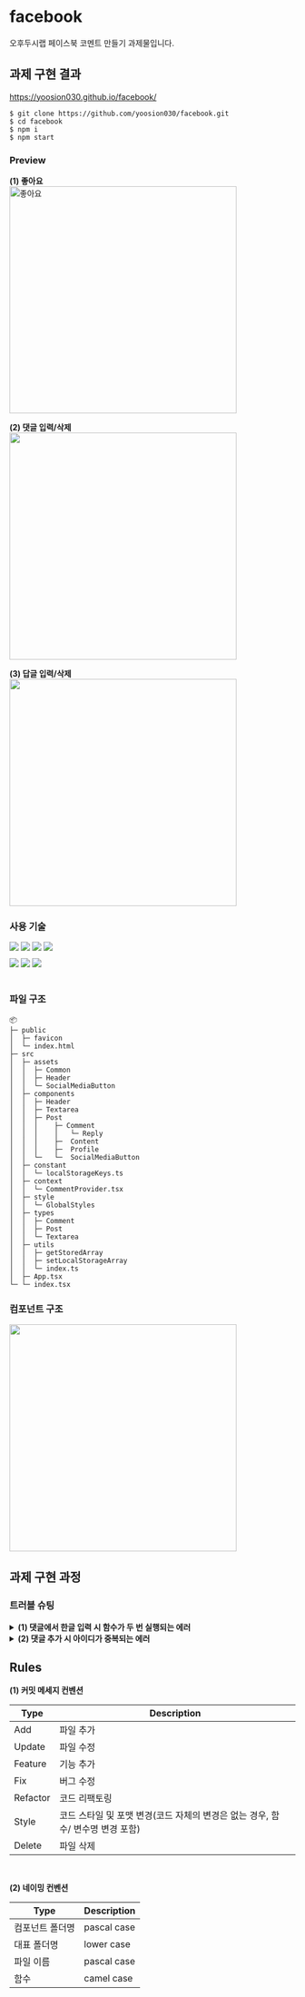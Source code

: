 # facebook

오후두시랩 페이스북 코멘트 만들기 과제물입니다.

## 과제 구현 결과

https://yoosion030.github.io/facebook/

```
$ git clone https://github.com/yoosion030/facebook.git
$ cd facebook
$ npm i
$ npm start
```

### Preview

**(1) 좋아요**  
<img src="https://cdn.discordapp.com/attachments/824148980657160205/1097792243437420574/ezgif.com-video-to-gif.gif" alt="좋아요" width="400px" />

**(2) 댓글 입력/삭제**  
<img src="https://cdn.discordapp.com/attachments/824148980657160205/1097797022721003520/ezgif.com-video-to-gif_1.gif" width="400px" />

**(3) 답글 입력/삭제**  
<img src="https://cdn.discordapp.com/attachments/824148980657160205/1097807087247040594/ezgif.com-video-to-gif_2.gif" width="400px" />

### 사용 기술

<div>
  <img src="https://img.shields.io/badge/React-61DAFB?style=for-the-badge&logo=React&logoColor=white" />
  <img src="https://img.shields.io/badge/Typescript-3178C6?style=for-the-badge&logo=Typescript&logoColor=white" />
  <img src="https://img.shields.io/badge/cra-61DAFB?style=for-the-badge&logo=createreactapp&logoColor=white" />
  <img src="https://img.shields.io/badge/-Emotion-orange?style=for-the-badge">
</div>
 
<div style='margin-top:10px;'>  
  <img src="https://img.shields.io/badge/Prettier-F7B93E?style=for-the-badge&logo=Prettier&logoColor=white" /> 
  <img src="https://img.shields.io/badge/ESLint-4B32C3?style=for-the-badge&logo=ESLint&logoColor=white" /> 
  <img src="https://img.shields.io/badge/Github%20Pages-gray?style=for-the-badge" />
</div>
<br>

### 파일 구조

```
📦
├─ public
│  ├─ favicon
│  └─ index.html
├─ src
│  ├─ assets
│  │  ├─ Common
│  │  ├─ Header
│  │  └─ SocialMediaButton
│  ├─ components
│  │  ├─ Header
│  │  ├─ Textarea
│  │  ├─ Post
│  │  │    ├─ Comment
│  │  │    │   └─ Reply
│  │  │    ├─  Content
│  │  │    ├─  Profile
│  │  └─   └─  SocialMediaButton
│  ├─ constant
│  │  └─ localStorageKeys.ts
│  ├─ context
│  │  └─ CommentProvider.tsx
│  ├─ style
│  │  └─ GlobalStyles
│  ├─ types
│  │  ├─ Comment
│  │  ├─ Post
│  │  └─ Textarea
│  ├─ utils
│  │  ├─ getStoredArray
│  │  ├─ setLocalStorageArray
│  │  └─ index.ts
│  ├─ App.tsx
└─ └─ index.tsx
```

### 컴포넌트 구조

<img src="https://cdn.discordapp.com/attachments/824148980657160205/1097724013658247219/image.png" width="400px"/>

## 과제 구현 과정

### 트러블 슈팅

<details>
  <summary><b>(1) 댓글에서 한글 입력 시 함수가 두 번 실행되는 에러</b></summary>
  <br />
  <div markdown="1">

한글의 경우 자음과 모음의 조합으로 한 음절이 만들어지는 조합 문자이기 때문에 글자가 조합 중인지, 조합이 끝난 상태인지를 알 수 없습니다. 이에 따라 키보드 이벤트에는 `isComposing` 이라는 입력 문자가 조합 문자인지 아닌지를 boolean값으로 반환하는 프로퍼티가 있습니다. <br/>
`isComposing은` 입력 이벤트가 아직 완료되지 않았음을 나타내는 속성입니다. 예를 들어, 한글 입력 시 `isComposing` 속성은 true로 설정되어 한글이 완성되기 전까지 이벤트가 완료되지 않음을 알려줍니다.

- Before

```ts
const handleKeyDown = (event: React.KeyboardEvent<HTMLTextAreaElement>) => {
  if (event.key === 'Enter' && !event.shiftKey) {
    event.preventDefault();
    handleComment(event);
  }
};
```

그래서 코드에 `isComposing`이 `false`일 때만 함수가 실행되게 하여 `isComsing`이 `true`일 때, 즉 글자가 조합되는 과정에 발생하는 이벤트는 무시하게 처리하였습니다.

- After

```ts
const handleKeyDown = (event: React.KeyboardEvent<HTMLTextAreaElement>) => {
  if (event.key === 'Enter' && !event.shiftKey && !event.nativeEvent.isComposing) {
    event.preventDefault();
    handleComment(event);
  }
};
```

</div>
</details>

<details>
  <summary><b>(2) 댓글 추가 시 아이디가 중복되는 에러</b></summary>
  <br />
  <div markdown="1">

댓글을 추가하고 삭제하는 것을 반복하다가 갑자기 동시에 두 개의 댓글이 삭제되는 현상을 발견하였습니다. 찾아보니 key를 `commentId`로 설정하였는데 `commentId`가 중복되어 발생한 문제였습니다. 추가할 때 `commetId`를 댓글 배열의 길이로 설정하게 하였는데 이렇게 하게 되면 삭제 후 다시 추가할 때 배열 길이가 원상 복귀된 것이니 중복 key가 발생하였습니다.

- Before

```ts
// 추가 로직
const addData = [{ comment: action.comment, commentId: action.commentId }];
// 추가 요청
addComment(comment, comments.length);
```

그래서 2가지 방법을 생각했습니다.

1.  commentId를 Date로 준다.
2.  commentId의 최댓값에서 +1 한 값을 준다.

새로운 날짜로 구별하는 것이 더 구현하기 쉽지만, id를 구별하기에는 숫자가 더 나을 것 같아 2번 방식을 채택하였습니다.

- After

```ts
const maxCommentId = Math.max(...state.map(comment => comment.commentId), 0);
const newComment = {
  commentId: maxCommentId + 1,
};
```

  </div>
</details>

## Rules

**(1) 커밋 메세지 컨벤션**

| Type     | Description                                                                    |
| -------- | ------------------------------------------------------------------------------ |
| Add      | 파일 추가                                                                      |
| Update   | 파일 수정                                                                      |
| Feature  | 기능 추가                                                                      |
| Fix      | 버그 수정                                                                      |
| Refactor | 코드 리팩토링                                                                  |
| Style    | 코드 스타일 및 포맷 변경(코드 자체의 변경은 없는 경우, 함수/ 변수명 변경 포함) |
| Delete   | 파일 삭제                                                                      |

<br/>

**(2) 네이밍 컨벤션**

| Type            | Description |
| --------------- | ----------- |
| 컴포넌트 폴더명 | pascal case |
| 대표 폴더명     | lower case  |
| 파일 이름       | pascal case |
| 함수            | camel case  |
